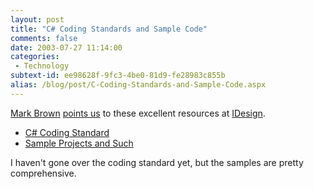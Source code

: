 ```yaml
---
layout: post
title: "C# Coding Standards and Sample Code"
comments: false
date: 2003-07-27 11:14:00
categories:
 - Technology
subtext-id: ee98628f-9fc3-4be0-81d9-fe28983c855b
alias: /blog/post/C-Coding-Standards-and-Sample-Code.aspx
---
```



[Mark Brown](http://dotnetjunkies.com/weblog/markbrown/) [points us](http://dotnetjunkies.com/weblog/markbrown/posts/518.aspx) to these excellent resources at [IDesign](http://www.idesign.net/idesign/).

  * [C# Coding Standard](http://www.idesign.net/idesign/download/IDesign%20CSharp%20Coding%20Standard.zip)
  * [Sample Projects and Such](http://www.idesign.net/idesign/DesktopDefault.aspx?tabindex=5&tabid=8)

I haven't gone over the coding standard yet, but the samples are pretty comprehensive.
